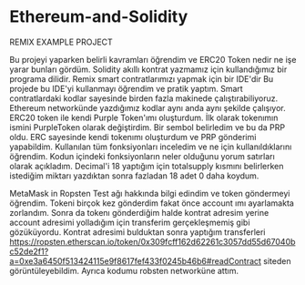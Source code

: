 # Ethereum-and-Solidity

REMIX EXAMPLE PROJECT

Bu projeyi yaparken belirli kavramları öğrendim ve ERC20 Token nedir ne işe yarar bunları gördüm.
Solidity akıllı kontrat yazmamız için kullandığımız bir programa dilidir.  Remix smart contratlarımızı yapmak için bir IDE'dir Bu projede bu IDE'yi kullanmayı öğrendim ve pratik yaptım. Smart contratlardaki kodlar sayesinde birden fazla makinede çalıştırabiliyoruz. Ethereum networkünde yazdığımız kodlar aynı anda aynı şekilde çalışıyor. 
ERC20 token ile kendi Purple Token'ımı oluşturdum. İlk olarak tokenımın ismini PurpleToken olarak değiştirdim. Bir sembol belirledim ve bu da PRP oldu. ERC sayesinde kendi tokenımı oluşturdum ve PRP gönderimi yapabildim. Kullanılan tüm fonksiyonları inceledim ve ne için kullanıldıklarını öğrendim. Kodun içindeki fonksiyonların neler olduğunu yorum satırları olarak açıkladım.
Decimal'i 18 yaptığım için totalsupply kısmını belirlerken istediğim miktarı yazdıktan sonra fazladan 18 adet 0 daha koydum.

MetaMask in Ropsten Test ağı hakkında bilgi edindim ve token göndermeyi öğrendim. Tokeni birçok kez gönderdim fakat önce account ımı ayarlamakta zorlandım. Sonra da tokenı gönderdiğim halde kontrat adresim yerine account adresimi yolladığım için transferim gerçekleşmemiş gibi gözüküyordu. Kontrat adresimi bulduktan sonra yaptığım transferleri https://ropsten.etherscan.io/token/0x309fcff162d62261c3057dd55d67040bc52de2f1?a=0xe3a6450f513424115e9f8617fef433f0245b46b6#readContract siteden görüntüleyebildim. Ayrıca kodumu robsten networküne attım. 
